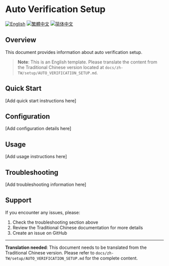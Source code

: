 # Auto Verification Setup

[![English](https://img.shields.io/badge/Language-English-blue)](AUTO_VERIFICATION_SETUP.md)
[![繁體中文](https://img.shields.io/badge/Language-繁體中文-red)](../zh-TW/setup/AUTO_VERIFICATION_SETUP.md)
[![简体中文](https://img.shields.io/badge/Language-简体中文-green)](../zh-CN/setup/AUTO_VERIFICATION_SETUP.md)

## Overview

This document provides information about auto verification setup.

> **Note**: This is an English template. Please translate the content from the Traditional Chinese version located at `docs/zh-TW/setup/AUTO_VERIFICATION_SETUP.md`.

## Quick Start

[Add quick start instructions here]

## Configuration

[Add configuration details here]

## Usage

[Add usage instructions here]

## Troubleshooting

[Add troubleshooting information here]

## Support

If you encounter any issues, please:
1. Check the troubleshooting section above
2. Review the Traditional Chinese documentation for more details
3. Create an issue on GitHub

---

**Translation needed**: This document needs to be translated from the Traditional Chinese version. Please refer to `docs/zh-TW/setup/AUTO_VERIFICATION_SETUP.md` for the complete content.